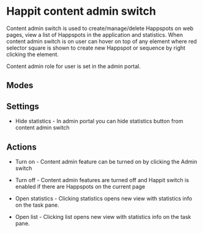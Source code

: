 # Happit content admin switch

Content admin switch is used to create/manage/delete Happspots on web pages, view a list of Happspots in the application and statistics. When content admin switch is on user can hover on top of any element where red selector square is shown to create new Happspot or sequence by right clicking the element.

Content admin role for user is set in the admin portal.

## Modes


## Settings

- Hide statistics - In admin portal you can hide statistics button from content admin switch

## Actions

- Turn on - Content admin feature can be turned on by clicking the Admin switch

- Turn off - Content admin features are turned off and Happit switch is enabled if there are Happspots on the current page

- Open statistics - Clicking statistics opens new view with statistics info on the task pane.

- Open list - Clicking list opens new view with statistics info on the task pane.
